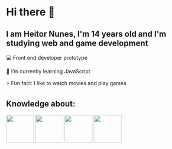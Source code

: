 <h1>Hi there 👋</h1>
<h2>I am Heitor Nunes, I'm 14 years old and I'm studying web and game development</h1>
<p>💻 Front end developer prototype</p>
<p>🌱 I’m currently learning JavaScript</p> 
<p>⚡ Fun fact: I like to watch movies and play games</p>
<div class = "technologies" display = "inline">
  <h2>Knowledge about:</h2>
  <img src="https://cdn.jsdelivr.net/gh/devicons/devicon/icons/html5/html5-plain-wordmark.svg" height="75" width="75"/>
  <img src="https://cdn.jsdelivr.net/gh/devicons/devicon/icons/css3/css3-plain-wordmark.svg" height="75" width="75"/>
  <img src="https://cdn.jsdelivr.net/gh/devicons/devicon/icons/javascript/javascript-plain.svg" height="75" width="75"/>
  <img src="https://cdn.jsdelivr.net/gh/devicons/devicon/icons/unity/unity-original.svg" height="75" width="75"/>
</div>
